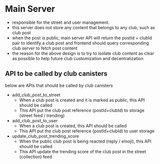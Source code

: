 # Main Server
- responsible for the street and user management.
- this server does not store any content that belongs to any club, such as club post
- when the post is public, main server API will return the postId + clubId pair to identify a club post and 
frontend should query corresponding club server to fetch post content
- the reason for the above design is to try to isolate club content as clear as possible to 
help future club customization and decentralization

## API to be called by club canisters
below are APIs that should be called by club canisters

- add_club_post_to_street
  - When a club post is created and it is marked as public, this API should be called
  - This API put the club post reference (postId+clubId) to storage (street feed / trending)
- add_club_post_to_user
  - When a club post is created, this API should be called
  - This API put the club post reference (postId+clubId) to user storage
- update_club_post_trending_score
  - When the public club post is being reacted (reply / emoji), this API should be called
  - This API update the trending score of the club post in the street (collection) feed 